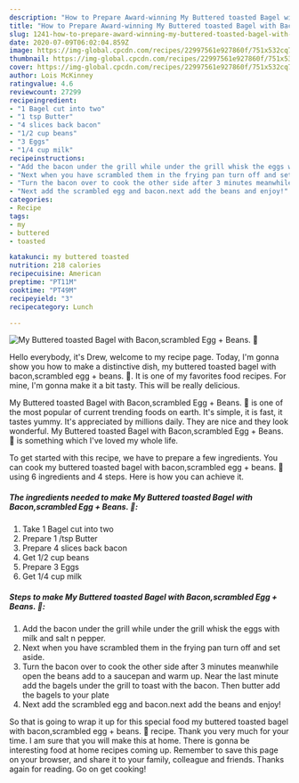 ```yaml
---
description: "How to Prepare Award-winning My Buttered toasted Bagel with Bacon,scrambled Egg + Beans. 💖"
title: "How to Prepare Award-winning My Buttered toasted Bagel with Bacon,scrambled Egg + Beans. 💖"
slug: 1241-how-to-prepare-award-winning-my-buttered-toasted-bagel-with-bacon-scrambled-egg-beans
date: 2020-07-09T06:02:04.859Z
image: https://img-global.cpcdn.com/recipes/22997561e927860f/751x532cq70/my-buttered-toasted-bagel-with-baconscrambled-egg-beans-💖-recipe-main-photo.jpg
thumbnail: https://img-global.cpcdn.com/recipes/22997561e927860f/751x532cq70/my-buttered-toasted-bagel-with-baconscrambled-egg-beans-💖-recipe-main-photo.jpg
cover: https://img-global.cpcdn.com/recipes/22997561e927860f/751x532cq70/my-buttered-toasted-bagel-with-baconscrambled-egg-beans-💖-recipe-main-photo.jpg
author: Lois McKinney
ratingvalue: 4.6
reviewcount: 27299
recipeingredient:
- "1 Bagel cut into two"
- "1 tsp Butter"
- "4 slices back bacon"
- "1/2 cup beans"
- "3 Eggs"
- "1/4 cup milk"
recipeinstructions:
- "Add the bacon under the grill while under the grill whisk the eggs with milk and salt n pepper."
- "Next when you have scrambled them in the frying pan turn off and set aside."
- "Turn the bacon over to cook the other side after 3 minutes meanwhile open the beans add to a saucepan and warm up. Near the last minute add the bagels under the grill to toast with the bacon. Then butter add the bagels to your plate"
- "Next add the scrambled egg and bacon.next add the beans and enjoy!"
categories:
- Recipe
tags:
- my
- buttered
- toasted

katakunci: my buttered toasted 
nutrition: 218 calories
recipecuisine: American
preptime: "PT11M"
cooktime: "PT49M"
recipeyield: "3"
recipecategory: Lunch

---
```



![My Buttered toasted Bagel with Bacon,scrambled Egg + Beans. 💖](https://img-global.cpcdn.com/recipes/22997561e927860f/751x532cq70/my-buttered-toasted-bagel-with-baconscrambled-egg-beans-💖-recipe-main-photo.jpg)

Hello everybody, it's Drew, welcome to my recipe page. Today, I'm gonna show you how to make a distinctive dish, my buttered toasted bagel with bacon,scrambled egg + beans. 💖. It is one of my favorites food recipes. For mine, I'm gonna make it a bit tasty. This will be really delicious.

My Buttered toasted Bagel with Bacon,scrambled Egg + Beans. 💖 is one of the most popular of current trending foods on earth. It's simple, it is fast, it tastes yummy. It's appreciated by millions daily. They are nice and they look wonderful. My Buttered toasted Bagel with Bacon,scrambled Egg + Beans. 💖 is something which I've loved my whole life.




To get started with this recipe, we have to prepare a few ingredients. You can cook my buttered toasted bagel with bacon,scrambled egg + beans. 💖 using 6 ingredients and 4 steps. Here is how you can achieve it.

<!--inarticleads1-->

##### The ingredients needed to make My Buttered toasted Bagel with Bacon,scrambled Egg + Beans. 💖:

1. Take 1 Bagel cut into two
1. Prepare 1 /tsp Butter
1. Prepare 4 slices back bacon
1. Get 1/2 cup beans
1. Prepare 3 Eggs
1. Get 1/4 cup milk




<!--inarticleads2-->

##### Steps to make My Buttered toasted Bagel with Bacon,scrambled Egg + Beans. 💖:

1. Add the bacon under the grill while under the grill whisk the eggs with milk and salt n pepper.
1. Next when you have scrambled them in the frying pan turn off and set aside.
1. Turn the bacon over to cook the other side after 3 minutes meanwhile open the beans add to a saucepan and warm up. Near the last minute add the bagels under the grill to toast with the bacon. Then butter add the bagels to your plate
1. Next add the scrambled egg and bacon.next add the beans and enjoy!




So that is going to wrap it up for this special food my buttered toasted bagel with bacon,scrambled egg + beans. 💖 recipe. Thank you very much for your time. I am sure that you will make this at home. There is gonna be interesting food at home recipes coming up. Remember to save this page on your browser, and share it to your family, colleague and friends. Thanks again for reading. Go on get cooking!

